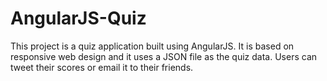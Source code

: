 # AngularJS-Quiz
This project is a quiz application built using AngularJS.
It is based on responsive web design and it uses a JSON file as the quiz data.
Users can tweet their scores or email it to their friends.

